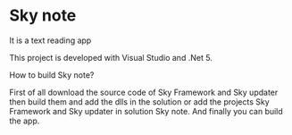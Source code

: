 # Sky note
It is a text reading app

This project is developed with Visual Studio and .Net 5.


How to build Sky note?

First of all download the source code of Sky Framework and Sky updater then build them
and add the dlls in the solution or add the projects Sky Framework and Sky updater in solution Sky note.
And finally you can build the app.
